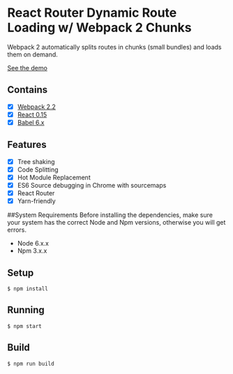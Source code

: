 # React Router Dynamic Route Loading w/ Webpack 2 Chunks

Webpack 2 automatically splits routes in chunks (small bundles) and loads them on demand. 

[See the demo](https://budget.modus.app/)

## Contains

- [x] [Webpack 2.2](https://webpack.github.io)
- [x] [React 0.15](https://facebook.github.io/react/)
- [x] [Babel 6.x](https://babeljs.io/)

## Features

- [x] Tree shaking
- [x] Code Splitting
- [x] Hot Module Replacement
- [x] ES6 Source debugging in Chrome with sourcemaps
- [x] React Router
- [x] Yarn-friendly

##System Requirements
Before installing the dependencies, make sure your system has the correct Node and Npm versions, otherwise you will get errors.

- Node 6.x.x
- Npm 3.x.x

## Setup

```
$ npm install
```

## Running

```
$ npm start
```

## Build

```
$ npm run build
```
